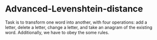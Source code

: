 # Advanced-Levenshtein-distance
Task is to transform one word into another, with four operations: add a letter, delete a letter, change a letter, and take an anagram of the existing word.  Additionally, we have to obey the some rules.
